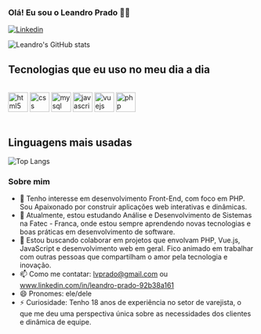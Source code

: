 ### Olá! Eu sou o Leandro Prado ✋🏼

[![Linkedin](https://img.shields.io/badge/LinkedIn-0077B5?style=for-the-badge&logo=linkedin&logoColor=white)](https://www.linkedin.com/in/leandro-prado-92b38a161)

![Leandro's GitHub stats](https://github-readme-stats.vercel.app/api?username=LeandroVPrado&show_icons=true&theme=merko)

## Tecnologias que eu uso no meu dia a dia

<div style="display: inline_block"><br/>
    <img height= 40 align=""center alt="html5" src="https://img.shields.io/badge/HTML5-E34F26?style=for-the-badge&logo=html5&logoColor=white" />
    <img height= 40 align=""center alt="css" src="https://img.shields.io/badge/CSS-239120?&style=for-the-badge&logo=css3&logoColor=white" />
    <img height= 40 align=""center alt="mysql" src="https://img.shields.io/badge/MySQL-005C84?style=for-the-badge&logo=mysql&logoColor=white" />
    <img height= 40 align=""center alt="javascript" src="https://img.shields.io/badge/JavaScript-F7DF1E?style=for-the-badge&logo=javascript&logoColor=black" />
    <img height= 40 align=""center alt="vuejs" src="https://img.shields.io/badge/Vue.js-35495E?style=for-the-badge&logo=vue.js&logoColor=4FC08D" />
    <img height= 40 align=""center alt="php" src="https://img.shields.io/badge/PHP-777BB4?style=for-the-badge&logo=php&logoColor=white" />
</div><br/>

## Linguagens mais usadas

![Top Langs](https://github-readme-stats.vercel.app/api/top-langs/?username=LeandroVPrado&langs_count=8)

### Sobre mim

- 👀 Tenho interesse em desenvolvimento Front-End, com foco em PHP. Sou Apaixonado por construir aplicações web interativas e dinâmicas.
- 🌱 Atualmente, estou estudando Análise e Desenvolvimento de Sistemas na Fatec - Franca, onde estou sempre aprendendo novas tecnologias e boas práticas em desenvolvimento de software.
- 💞️ Estou buscando colaborar em projetos que envolvam PHP, Vue.js, JavaScript e desenvolvimento web em geral. Fico animado em trabalhar com outras pessoas que compartilham o amor pela tecnologia e inovação.
- 📫 Como me contatar: lvprado@gmail.com ou www.linkedin.com/in/leandro-prado-92b38a161 
- 😄 Pronomes: ele/dele
- ⚡ Curiosidade: Tenho 18 anos de experiência no setor de varejista, o que me deu uma perspectiva única sobre as necessidades dos clientes e dinâmica de equipe.




